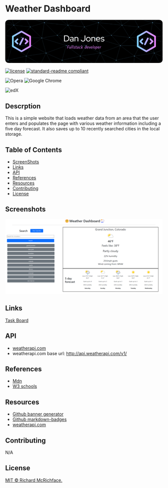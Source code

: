 # Weather Dashboard

![banner](./assets/images/github-header-image.png)

[![license](https://img.shields.io/github/license/:user/:djinjones.svg)](LICENSE)
[![standard-readme compliant](https://img.shields.io/badge/readme%20style-standard-brightgreen.svg?style=flat-square)](https://github.com/RichardLitt/standard-readme)

![Opera](https://img.shields.io/badge/Opera-FF1B2D?style=for-the-badge&logo=Opera&logoColor=white)
![Google Chrome](https://img.shields.io/badge/Google%20Chrome-4285F4?style=for-the-badge&logo=GoogleChrome&logoColor=white)

![edX](https://img.shields.io/badge/edX-%2302262B.svg?style=for-the-badge&logo=edX&logoColor=white)

## Descrption

This is a simple website that loads weather data from an area that the user enters and populates the page with various weather information including a five day forecast.
It also saves up to 10 recently searched cities in the local storage.

## Table of Contents

- [ScreenShots](#screenshots)
- [Links](#links)
- [API](#api)
- [References](#references)
- [Resources](#resources)
- [Contributing](#contributing)
- [License](#license)


## Screenshots

![Weather Dashoard](./assets/images/Screenshot%202024-04-06%20193454.png)

## Links

[Task Board](https://djinjones.github.io/Task-Board/)

## API

- [weatherapi.com](https://www.weatherapi.com)
- weatherapi.com base url: http://api.weatherapi.com/v1/

## References

- [Mdn](https://developer.mozilla.org/en-US/)
- [W3 schools](https://www.w3schools.com)

## Resources

- [Github banner generator](https://leviarista.github.io/github-profile-header-generator/)
- [Github markdown-badges](https://ileriayo.github.io/markdown-badges/)
- [weatherapi.com](https://www.weatherapi.com/docs/)

## Contributing

N/A


## License

[MIT © Richard McRichface.](../LICENSE)